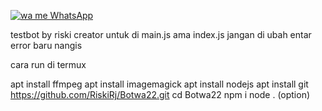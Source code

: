 [![wa me WhatsApp](https://img.shields.io/badge/WhatsApp-25D366?style=for-the-badge&logo=whatsapp&logoColor=white)](https://wa.me//6281339888334/LIX42RUhLi15MBXhfvrF6K)

testbot
by riski creator 
untuk di main.js ama index.js 
jangan di ubah entar error baru nangis

cara run di termux

apt install ffmpeg
apt install imagemagick
apt install nodejs
apt install git
https://github.com/RiskiRj/Botwa22.git
cd Botwa22
npm i
node . (option)
````
